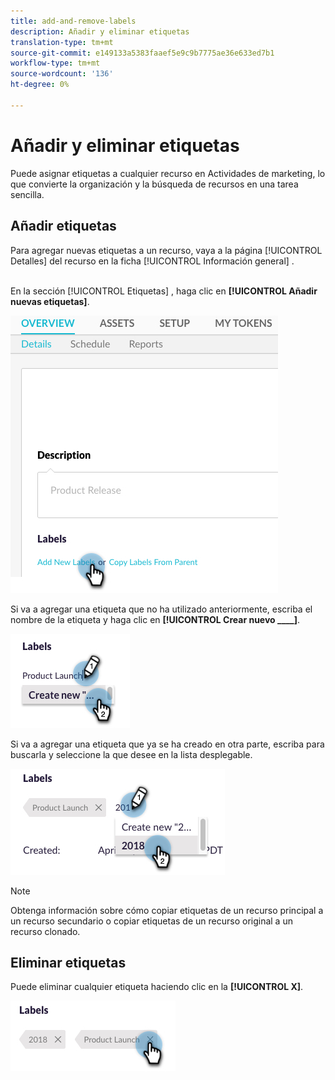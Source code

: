```yaml
---
title: add-and-remove-labels
description: Añadir y eliminar etiquetas
translation-type: tm+mt
source-git-commit: e149133a5383faaef5e9c9b7775ae36e633ed7b1
workflow-type: tm+mt
source-wordcount: '136'
ht-degree: 0%

---
```



# Añadir y eliminar etiquetas

Puede asignar etiquetas a cualquier recurso en Actividades de marketing, lo que convierte la organización y la búsqueda de recursos en una tarea sencilla.

## Añadir etiquetas

Para agregar nuevas etiquetas a un recurso, vaya a la página [!UICONTROL Detalles] del recurso en la ficha [!UICONTROL Información general] .
<br> 

En la sección [!UICONTROL Etiquetas] , haga clic en **[!UICONTROL Añadir nuevas etiquetas]**.

![Imagen uno](/help/sky/assets/labels/add-and-remove-labels/add-and-remove-labels-1.jpg)

Si va a agregar una etiqueta que no ha utilizado anteriormente, escriba el nombre de la etiqueta y haga clic en **[!UICONTROL Crear nuevo ____]**.

![Imagen dos](/help/sky/assets/labels/add-and-remove-labels/add-and-remove-labels-2.jpg)

Si va a agregar una etiqueta que ya se ha creado en otra parte, escriba para buscarla y seleccione la que desee en la lista desplegable.

![Imagen tres](/help/sky/assets/labels/add-and-remove-labels/add-and-remove-labels-3.jpg)

>[!NOTE]
>
>Obtenga información sobre cómo copiar etiquetas de un recurso principal a un recurso secundario o copiar etiquetas de un recurso original a un recurso clonado.

## Eliminar etiquetas

Puede eliminar cualquier etiqueta haciendo clic en la **[!UICONTROL X]**.

![Imagen Cuatro](/help/sky/assets/labels/add-and-remove-labels/add-and-remove-labels-4.jpg)
